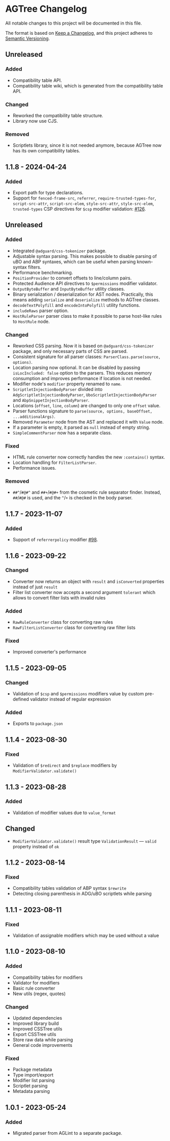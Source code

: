 <!-- markdownlint-disable MD024 -->
# AGTree Changelog

All notable changes to this project will be documented in this file.

The format is based on [Keep a Changelog][keepachangelog], and this project adheres to [Semantic Versioning][semver].

[keepachangelog]: https://keepachangelog.com/en/1.0.0/
[semver]: https://semver.org/spec/v2.0.0.html

## Unreleased

### Added

- Compatibility table API.
- Compatibility table wiki, which is generated from the compatibility table API.

### Changed

- Reworked the compatibility table structure.
- Library now use CJS.

### Removed

- Scriptlets library, since it is not needed anymore, because AGTree now has its own compatibility tables.

## 1.1.8 - 2024-04-24

### Added

- Export path for type declarations.
- Support for `fenced-frame-src`, `referrer`, `require-trusted-types-for`, `script-src-attr`, `script-src-elem`,
  `style-src-attr`, `style-src-elem`, `trusted-types` CSP directives for `$csp` modifier validation: [#126].

[#126]: https://github.com/AdguardTeam/tsurlfilter/issues/126


## Unreleased

### Added

- Integrated `@adguard/css-tokenizer` package.
- Adjustable syntax parsing. This makes possible to disable parsing of uBO and ABP syntaxes, which can be useful when
  parsing known-syntax filters.
- Performance benchmarking.
- `PositionProvider` to convert offsets to line/column pairs.
- Protected Audience API directives to `$permissions` modifier validator.
- `OutputByteBuffer` and `InputByteBuffer` utility classes.
- Binary serialization / deserialization for AST nodes. Practically, this means adding `serialize` and `deserialize`
  methods to AGTree classes.
- `decodeTextPolyfill` and `encodeIntoPolyfill` utility functions.
- `includeRaws` parser option.
- `HostRuleParser` parser class to make it possible to parse host-like rules to `HostRule` node.

### Changed

- Reworked CSS parsing. Now it is based on `@adguard/css-tokenizer` package, and only necessary parts of CSS are parsed.
- Consistent signature for all parser classes: `ParserClass.parse(source, options)`.
- Location parsing now optional. It can be disabled by passing `isLocIncluded: false` option to the parsers. This
  reduces memory consumption and improves performance if location is not needed.
- Modifier node's `modifier` property renamed to `name`.
- `ScriptletInjectionBodyParser` divided into `AdgScriptletInjectionBodyParser`, `UboScriptletInjectionBodyParser`
  and `AbpSnippetInjectionBodyParser`.
- Locations (`offset`, `line`, `column`) are changed to only one `offset` value.
- Parser functions signature to `parse(source, options, baseOffset, ...additionalArgs)`.
- Removed `Parameter` node from the AST and replaced it with `Value` node.
- If a parameter is empty, it parsed as `null` instead of empty string.
- `SimpleCommentParser` now has a separate class.

### Fixed

- HTML rule converter now correctly handles the new `:contains()` syntax.
- Location handling for `FilterListParser`.
- Performance issues.

### Removed

- `##^`/`#@#^` and `##+`/`#@#+` from the cosmetic rule separator finder. Instead, `##`/`#@#` is used, and the `^`/`+` is
  checked in the body parser.

## 1.1.7 - 2023-11-07

### Added

- Support of `referrerpolicy` modifier [#98].

[#98]: https://github.com/AdguardTeam/tsurlfilter/issues/98


## 1.1.6 - 2023-09-22

### Changed

- Converter now returns an object with `result` and `isConverted` properties instead of just `result`
- Filter list converter now accepts a second argument `tolerant` which allows to convert filter lists with invalid rules

### Added

- `RawRuleConverter` class for converting raw rules
- `RawFilterListConverter` class for converting raw filter lists

### Fixed

- Improved converter's performance


## 1.1.5 - 2023-09-05

### Changed

- Validation of `$csp` and `$permissions` modifiers value
  by custom pre-defined validator instead of regular expression

### Added

- Exports to `package.json`


## 1.1.4 - 2023-08-30

### Fixed

- Validation of `$redirect` and `$replace` modifiers by `ModifierValidator.validate()`


## 1.1.3 - 2023-08-28

### Added

- Validation of modifier values due to `value_format`

## Changed

- `ModifierValidator.validate()` result type `ValidationResult` — `valid` property instead of `ok`


## 1.1.2 - 2023-08-14

### Fixed

- Compatibility tables validation of ABP syntax `$rewrite`
- Detecting closing parenthesis in ADG/uBO scriptlets while parsing


## 1.1.1 - 2023-08-11

### Fixed

- Validation of assignable modifiers which may be used without a value


## 1.1.0 - 2023-08-10

### Added

- Compatibility tables for modifiers
- Validator for modifiers
- Basic rule converter
- New utils (regex, quotes)

### Changed

- Updated dependencies
- Improved library build
- Improved CSSTree utils
- Export CSSTree utils
- Store raw data while parsing
- General code improvements

### Fixed

- Package metadata
- Type import/export
- Modifier list parsing
- Scriptlet parsing
- Metadata parsing


## 1.0.1 - 2023-05-24

### Added

- Migrated parser from AGLint to a separate package.
